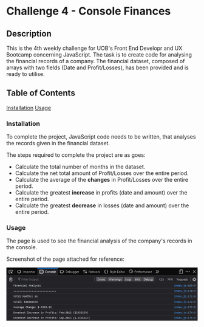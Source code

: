 # Challenge 4 - Console Finances

## Description
This is the 4th weekly challenge for UOB's Front End Developr and UX Bootcamp concerning JavaScript.
The task is to create code for analysing the financial records of a company. The financial dataset, composed of arrays with two fields (Date and Profit/Losses), has been provided and is ready to utilise.

## Table of Contents 

[Installation](#installation)
[Usage](#usage)

### Installation

To complete the project, JavaScript code needs to be written, that analyses the records given in the financial dataset.

The steps required to complete the project are as goes: 

* Calculate the total number of months in the dataset.
* Calculate the net total amount of Profit/Losses over the entire period.
* Calculate the average of the __changes__ in Profit/Losses over the entire period. 
* Calculate the greatest __increase__ in profits (date and amount) over the entire period.
* Calculate the greatest __decrease__ in losses (date and amount) over the entire period. 

### Usage

The page is used to see the financial analysis of the company's records in the console.



Screenshot of the page attached for reference:

![alt text](./assets/images/financial_analysis.png)

